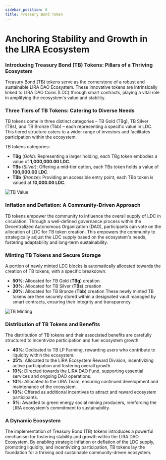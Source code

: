 ```yaml
---
sidebar_position: 8
title: Treasury Bond Token
---
```


# Anchoring Stability and Growth in the LIRA Ecosystem

### Introducing Treasury Bond (TB) Tokens: Pillars of a Thriving Ecosystem
Treasury Bond (TB) tokens serve as the cornerstone of a robust and sustainable LIRA DAO Ecosystem. These innovative tokens are intrinsically linked to LIRA DAO Coins (LDC) through smart contracts, playing a vital role in amplifying the ecosystem's value and stability.

### Three Tiers of TB Tokens: Catering to Diverse Needs
TB tokens come in three distinct categories – TB Gold (TBg), TB Silver (TBs), and TB Bronze (Tbb) – each representing a specific value in LDC. This tiered structure caters to a wider range of investors and facilitates participation within the ecosystem.

TB tokens categories:

- **TBg** (*Gold*): Representing a larger holding, each TBg token embodies a value of **1,000,000.00 LDC**.
- **TBs** (*Silver*): Offering a mid-tier option, each TBs token holds a value of **100,000.00 LDC**.
- **TBb** (*Bronze*): Providing an accessible entry point, each TBb token is valued at **10,000.00 LDC**.

![TB Value](/img/tbvalue.png)

### Inflation and Deflation: A Community-Driven Approach
TB tokens empower the community to influence the overall supply of LDC in circulation. Through a well-defined governance process within the Decentralized Autonomous Organization (DAO), participants can vote on the allocation of LDC for TB token creation. This empowers the community to strategically adjust the LDC supply based on the ecosystem's needs, fostering adaptability and long-term sustainability.

### Minting TB Tokens and Secure Storage
A portion of newly minted LDC blocks is automatically allocated towards the creation of TB tokens, with a specific breakdown:

- **50%**: Allocated for TB Gold (**TBg**) creation
- **30%**: Allocated for TB Silver (**TBs**) creation
- **20%**: Allocated for TB Bronze (**Tbb**) creation
These newly minted TB tokens are then securely stored within a designated vault managed by smart contracts, ensuring their integrity and transparency.

![TB Minting](/img/tbtypeminting.png)

### Distribution of TB Tokens and Benefits
The distribution of TB tokens and their associated benefits are carefully structured to incentivize participation and fuel ecosystem growth:

- **40%**: Dedicated to TB LP Farming, rewarding users who contribute to liquidity within the ecosystem.
- **25%**: Allocated to the LIRA Ecosystem Reward Division, incentivizing active participation and fostering overall growth.
- **10%**: Directed towards the LIRA DAO Fund, supporting essential services and ongoing DAO operations.
- **10%**: Allocated to the LIRA Team, ensuring continued development and maintenance of the ecosystem.
- **10%**: Offered as additional incentives to attract and reward ecosystem participants.
-  **5%**: Awarded to green energy social mining producers, reinforcing the LIRA ecosystem's commitment to sustainability.

### A Dynamic Ecosystem
The implementation of Treasury Bond (TB) tokens introduces a powerful mechanism for fostering stability and growth within the LIRA DAO Ecosystem. By enabling strategic inflation or deflation of the LDC supply, promoting liquidity, and incentivizing participation, TB tokens lay the foundation for a thriving and sustainable community-driven ecosystem.
